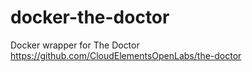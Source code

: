 # docker-the-doctor
Docker wrapper for The Doctor https://github.com/CloudElementsOpenLabs/the-doctor
